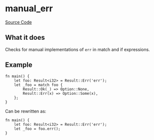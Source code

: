 # manual_err

[Source Code](https://github.com/software-mansion/cairo-lint/tree/main/src/lints/manual/manual_err.rs#L40)

## What it does

Checks for manual implementations of `err` in match and if expressions.

## Example

```cairo
fn main() {
    let foo: Result<i32> = Result::Err('err');
    let _foo = match foo {
        Result::Ok(_) => Option::None,
        Result::Err(x) => Option::Some(x),
    };
}
```

Can be rewritten as:

```cairo
fn main() {
    let foo: Result<i32> = Result::Err('err');
    let _foo = foo.err();
}
```

